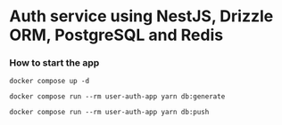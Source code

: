 # Auth service using NestJS, Drizzle ORM, PostgreSQL and Redis

### How to start the app

```
docker compose up -d
```

```
docker compose run --rm user-auth-app yarn db:generate
```

```
docker compose run --rm user-auth-app yarn db:push
```

